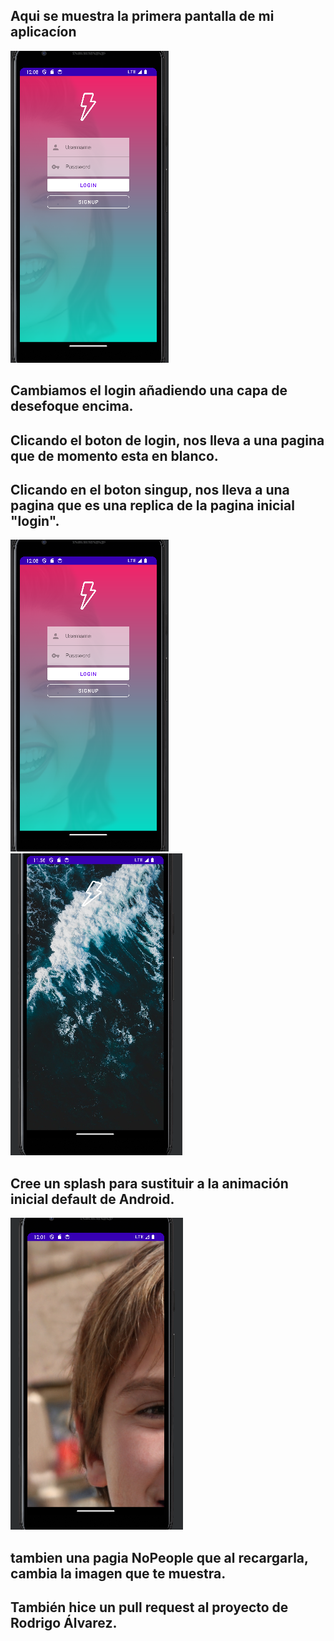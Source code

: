 ## Aqui se muestra la primera pantalla de **mi aplicacíon**
![Login_activity](app/img/primerpag.PNG)
## Cambiamos el login añadiendo una capa de desefoque encima.
## Clicando el boton de login, nos lleva a una pagina que de momento esta en blanco.
## Clicando en el boton singup, nos lleva a una pagina que es una replica de la pagina inicial "login".
![Login_activity](app/img/primerpag.PNG)
![Login_activity](app/img/splash.PNG)
## Cree un splash para sustituir a la animación inicial default de Android.
![Login_activity](app/img/nopeople.PNG)
## tambien una pagia NoPeople que al recargarla, cambia la imagen que te muestra.

## También hice un pull request al proyecto de Rodrigo Álvarez.
